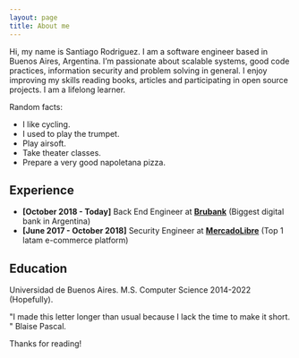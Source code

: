```yaml
---
layout: page
title: About me
---
```


Hi, my name is Santiago Rodriguez. I am a software engineer based in Buenos Aires, Argentina. I’m passionate about scalable systems, good code practices, information security and problem solving in general. I enjoy improving my skills reading books, articles and participating in open source projects. I am a lifelong learner.

Random facts: 
* I like cycling. 
* I used to play the trumpet.
* Play airsoft.
* Take theater classes.
* Prepare a very good napoletana pizza.

## Experience

* **[October 2018 - Today]** Back End Engineer at [**Brubank**](https://brubank.com/) (Biggest digital bank in Argentina)
* **[June 2017 - October 2018]** Security Engineer at [**MercadoLibre**](https://mercadolibre.com/) (Top 1 latam e-commerce platform)

## Education

Universidad de Buenos Aires. M.S. Computer Science 2014-2022 (Hopefully).

<p class="message">
"I made this letter longer than usual because I lack the time to make it short. " Blaise Pascal.
</p>
Thanks for reading!
